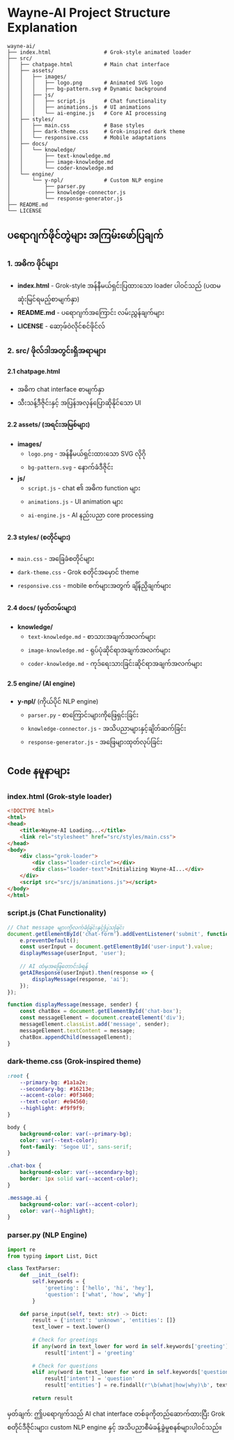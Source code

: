 # Wayne-AI Project Structure Explanation 
```
wayne-ai/
├── index.html                 # Grok-style animated loader
├── src/
│   ├── chatpage.html          # Main chat interface
│   ├── assets/
│   │   ├── images/
│   │   │   ├── logo.png       # Animated SVG logo
│   │   │   ├── bg-pattern.svg # Dynamic background
│   │   ├── js/
│   │   │   ├── script.js      # Chat functionality
│   │   │   ├── animations.js  # UI animations
│   │   │   └── ai-engine.js   # Core AI processing
│   ├── styles/
│   │   ├── main.css           # Base styles
│   │   ├── dark-theme.css     # Grok-inspired dark theme
│   │   └── responsive.css     # Mobile adaptations
│   ├── docs/
│   │   └── knowledge/
│   │       ├── text-knowledge.md
│   │       ├── image-knowledge.md
│   │       └── coder-knowledge.md
│   └── engine/
│       └── y-npl/             # Custom NLP engine
│           ├── parser.py
│           ├── knowledge-connector.js
│           └── response-generator.js
├── README.md
└── LICENSE
```

## ပရောဂျက်ဖိုင်တွဲများ အကြမ်းဖော်ပြချက်

### 1. အဓိက ဖိုင်များ
- **index.html** - Grok-style အန်နီမယ်ရှင်းပြထားသော loader ပါဝင်သည် (ပထမဆုံးမြင်ရမည့်စာမျက်နှာ)
- **README.md** - ပရောဂျက်အကြောင်း လမ်းညွှန်ချက်များ
- **LICENSE** - ဆော့ဖ်ဝဲလိုင်စင်ဖိုင်လ်

### 2. src/ ဖိုလ်ဒါအတွင်းရှိအရာများ

#### 2.1 chatpage.html
- အဓိက chat interface စာမျက်နှာ
- သီးသန့်ဒီဇိုင်းနှင့် အပြန်အလှန်ပြောဆိုနိုင်သော UI

#### 2.2 assets/ (အရင်းအမြစ်များ)
- **images/**
  - `logo.png` - အန်နီမယ်ရှင်းထားသော SVG လိုဂို
  - `bg-pattern.svg` - နောက်ခံဒီဇိုင်း
- **js/**
  - `script.js` - chat ၏ အဓိက function များ
  - `animations.js` - UI animation များ
  - `ai-engine.js` - AI နည်းပညာ core processing

#### 2.3 styles/ (စတိုင်များ)
- `main.css` - အခြေခံစတိုင်များ
- `dark-theme.css` - Grok စတိုင်အမှောင် theme
- `responsive.css` - mobile စက်များအတွက် ချိန်ညှိချက်များ

#### 2.4 docs/ (မှတ်တမ်းများ)
- **knowledge/**
  - `text-knowledge.md` - စာသားအချက်အလက်များ
  - `image-knowledge.md` - ရုပ်ပုံဆိုင်ရာအချက်အလက်များ
  - `coder-knowledge.md` - ကုဒ်ရေးသားခြင်းဆိုင်ရာအချက်အလက်များ

#### 2.5 engine/ (AI engine)
- **y-npl/** (ကိုယ်ပိုင် NLP engine)
  - `parser.py` - စာကြောင်းများကိုဖြေရှင်းခြင်း
  - `knowledge-connector.js` - အသိပညာများနှင့်ချိတ်ဆက်ခြင်း
  - `response-generator.js` - အဖြေများထုတ်လုပ်ခြင်း

## Code နမူနာများ

### index.html (Grok-style loader)
```html
<!DOCTYPE html>
<html>
<head>
    <title>Wayne-AI Loading...</title>
    <link rel="stylesheet" href="src/styles/main.css">
</head>
<body>
    <div class="grok-loader">
        <div class="loader-circle"></div>
        <div class="loader-text">Initializing Wayne-AI...</div>
    </div>
    <script src="src/js/animations.js"></script>
</body>
</html>
```

### script.js (Chat Functionality)
```javascript
// Chat message များကိုလက်ခံခြင်းနှင့်ပြသခြင်း
document.getElementById('chat-form').addEventListener('submit', function(e) {
    e.preventDefault();
    const userInput = document.getElementById('user-input').value;
    displayMessage(userInput, 'user');
    
    // AI ထံမှအဖြေတောင်းခံရန်
    getAIResponse(userInput).then(response => {
        displayMessage(response, 'ai');
    });
});

function displayMessage(message, sender) {
    const chatBox = document.getElementById('chat-box');
    const messageElement = document.createElement('div');
    messageElement.classList.add('message', sender);
    messageElement.textContent = message;
    chatBox.appendChild(messageElement);
}
```

### dark-theme.css (Grok-inspired theme)
```css
:root {
    --primary-bg: #1a1a2e;
    --secondary-bg: #16213e;
    --accent-color: #0f3460;
    --text-color: #e94560;
    --highlight: #f9f9f9;
}

body {
    background-color: var(--primary-bg);
    color: var(--text-color);
    font-family: 'Segoe UI', sans-serif;
}

.chat-box {
    background-color: var(--secondary-bg);
    border: 1px solid var(--accent-color);
}

.message.ai {
    background-color: var(--accent-color);
    color: var(--highlight);
}
```

### parser.py (NLP Engine)
```python
import re
from typing import List, Dict

class TextParser:
    def __init__(self):
        self.keywords = {
            'greeting': ['hello', 'hi', 'hey'],
            'question': ['what', 'how', 'why']
        }
    
    def parse_input(self, text: str) -> Dict:
        result = {'intent': 'unknown', 'entities': []}
        text_lower = text.lower()
        
        # Check for greetings
        if any(word in text_lower for word in self.keywords['greeting']):
            result['intent'] = 'greeting'
        
        # Check for questions
        elif any(word in text_lower for word in self.keywords['question']):
            result['intent'] = 'question'
            result['entities'] = re.findall(r'\b(what|how|why)\b', text_lower)
        
        return result
```

မှတ်ချက်: ဤပရောဂျက်သည် AI chat interface တစ်ခုကိုတည်ဆောက်ထားပြီး Grok စတိုင်ဒီဇိုင်းများ၊ custom NLP engine နှင့် အသိပညာစီမံခန့်ခွဲမှုစနစ်များပါဝင်သည်။
